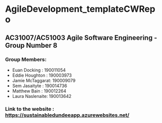 # AgileDevelopment_templateCWRepo

## AC31007/AC51003 Agile Software Engineering - Group Number 8

### Group Members:

  - Euan Docking    : 190011054
  - Eddie Houghton  : 190003973
  - Jamie McTaggarat: 190009079
  - Sem Jasaityte   : 190014736
  - Matthew Bain    : 190012264
  - Laura Naslenaite: 190013642

### Link to the website : https://sustainabledundeeapp.azurewebsites.net/
